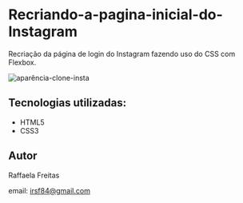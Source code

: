 # Recriando-a-pagina-inicial-do-Instagram
Recriação da página de login do Instagram fazendo uso do CSS com Flexbox. 

![aparência-clone-insta](https://user-images.githubusercontent.com/86832858/173192496-091d4460-f2ab-4f97-9d1c-e003a0175def.jpg)

## Tecnologias utilizadas:
- HTML5
- CSS3
 

## Autor 
Raffaela Freitas

email: irsf84@gmail.com
